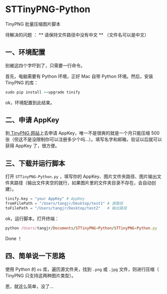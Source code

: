 # STTinyPNG-Python

TinyPNG 批量压缩图片脚本

待解决的问题 ： ** 请保持文件路径中没有中文 ** （文件名可以是中文）

## 一、环境配置

别被这四个字吓到了，只需要一行命令。

首先，电脑需要有 Python 环境，正好 Mac 自带 Python 环境。然后，安装 TinyPNG 的库：

``` ruby
sudo pip install --upgrade tinify
```

ok，环境配置到此结束。

## 二、申请 AppKey

到[ TinyPNG 网站](https://tinypng.com/developers)上去申请 AppKey，唯一不是很爽的就是一个月只能压缩 500 张（但这不是没限制你可以注册多少个吗…）。填写名字和邮箱，验证以后就可以获得 AppKey 了，很方便。

## 三、下载并运行脚本

打开 `STTinyPNG-Python.py` ，填写你的 AppKey、图片文件夹路径、图片输出文件夹路径（输出文件夹空的就行，如果图片里的文件夹目录不存在，会自动创建）。

``` python
tinify.key = "your AppKey" # AppKey
fromFilePath = "/Users/tangjr/Desktop/test1" # 源路径
toFilePath = "/Users/tangjr/Desktop/test2"   # 输出路径
```

ok，运行脚本。打开终端：

``` ruby
python /Users/tangjr/Documents/STTinyPNG-Python/STTinyPNG-Python.py
```

Done ！

## 四、简单说一下思路

使用 Python 的 `os` 库，遍历源文件夹，找到 `.png` 或 `.jpg` 文件，则进行压缩（ TinyPNG 只支持这两种图片类型）。

恩，就这么简单，没了...

